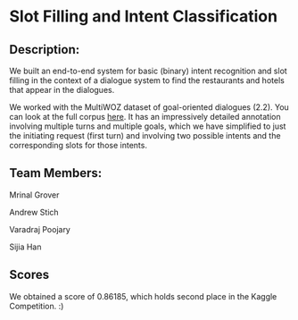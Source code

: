 # Slot Filling and Intent Classification 

## Description:
We built an end-to-end system for basic (binary) intent recognition and slot filling in the context of a dialogue system to find the restaurants and hotels that appear in the dialogues.

We worked with the MultiWOZ dataset of goal-oriented dialogues (2.2). You can look at the full corpus [here](https://github.com/budzianowski/multiwoz/tree/master/data/MultiWOZ_2.2). It has an impressively detailed annotation involving multiple turns and multiple goals, which we have simplified to just the initiating request (first turn) and involving two possible intents and the corresponding slots for those intents.


## Team Members:

Mrinal Grover

Andrew Stich

Varadraj Poojary

Sijia Han

## Scores

We obtained a score of 0.86185, which holds second place in the Kaggle Competition. :)


